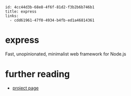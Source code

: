 ```
id: 4cc44d3b-68e8-4f6f-81d2-f3b2b6b746b1
title: express
links:
  - cdd61961-47f0-4934-b4fb-ed1a46814361
```

# express

Fast, unopinionated, minimalist web framework for Node.js

# further reading

* [project page][1]

[1]: https://expressjs.com/
